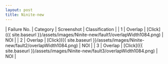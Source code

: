 ```yaml
---
layout: post
title: Ninite-new
---
```

| Failure No. | Category | Screenshot | Classification |
| 1 | Overlap | [Click]({{ site.baseurl }}/assets/images/Ninite-new/fault1/overlapWidth1084.png) | NOI |
| 2 | Overlap | [Click]({{ site.baseurl }}/assets/images/Ninite-new/fault2/overlapWidth1084.png) | NOI |
| 3 | Overlap | [Click]({{ site.baseurl }}/assets/images/Ninite-new/fault3/overlapWidth1084.png) | NOI |
